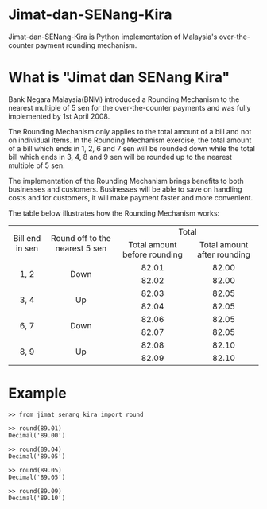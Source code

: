 Jimat-dan-SENang-Kira
=====================

Jimat-dan-SENang-Kira is Python implementation of Malaysia's over-the-counter payment rounding mechanism.

What is "Jimat dan SENang Kira"
===============================

Bank Negara Malaysia(BNM) introduced a Rounding Mechanism to the nearest multiple of 5 sen for the over-the-counter
payments and was fully implemented by 1st April 2008.

The Rounding Mechanism only applies to the total amount of a bill and not on individual items. In the Rounding Mechanism
exercise, the total amount of a bill which ends in 1, 2, 6 and 7 sen will be rounded down while the total bill which
ends in 3, 4, 8 and 9 sen will be rounded up to the nearest multiple of 5 sen.

The implementation of the Rounding Mechanism brings benefits to both businesses and customers. Businesses will be able
to save on handling costs and for customers, it will make payment faster and more convenient.

The table below illustrates how the Rounding Mechanism works:

<table>
  <tr align="center">
    <td rowspan="2">Bill end in sen</td>
    <td rowspan="2">Round off to the nearest 5 sen</td>
    <td colspan="2">Total</td>
  </tr>
  <tr align="center">
    <td>Total amount before rounding</td>
    <td>Total amount after rounding</td>
  </tr>
  <tr align="center">
    <td rowspan="2">1, 2</td>
    <td rowspan="2">Down</td>
    <td>82.01</td>
    <td>82.00</td>
  </tr>
  <tr align="center">
    <td>82.02</td>
    <td>82.00</td>
  </tr>
  <tr align="center">
    <td rowspan="2">3, 4</td>
    <td rowspan="2">Up</td>
    <td>82.03</td>
    <td>82.05</td>
  </tr>
  <tr align="center">
    <td>82.04</td>
    <td>82.05</td>
  </tr>
  <tr align="center">
    <td rowspan="2">6, 7</td>
    <td rowspan="2">Down</td>
    <td>82.06</td>
    <td>82.05</td>
  </tr>
  <tr align="center">
    <td>82.07</td>
    <td>82.05</td>
  </tr>
  <tr align="center">
    <td rowspan="2">8, 9</td>
    <td rowspan="2">Up</td>
    <td>82.08</td>
    <td>82.10</td>
  </tr>
  <tr align="center">
    <td>82.09</td>
    <td>82.10</td>
  </tr>
</table>

Example
=======

    >> from jimat_senang_kira import round

    >> round(89.01)
    Decimal('89.00')

    >> round(89.04)
    Decimal('89.05')

    >> round(89.05)
    Decimal('89.05')

    >> round(89.09)
    Decimal('89.10')
